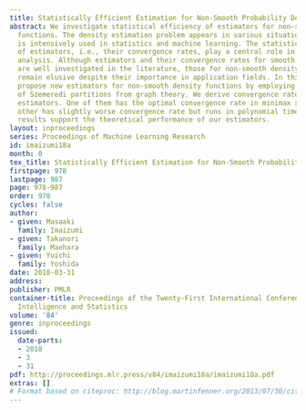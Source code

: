 ```yaml
---
title: Statistically Efficient Estimation for Non-Smooth Probability Densities
abstract: We investigate statistical efficiency of estimators for non-smooth density
  functions. The density estimation problem appears in various situations, and it
  is intensively used in statistics and machine learning. The statistical efficiencies
  of estimators, i.e., their convergence rates, play a central role in advanced statistical
  analysis. Although estimators and their convergence rates for smooth density functions
  are well investigated in the literature, those for non-smooth density functions
  remain elusive despite their importance in application fields. In this paper, we
  propose new estimators for non-smooth density functions by employing the notion
  of Szemeredi partitions from graph theory. We derive convergence rates of the proposed
  estimators. One of them has the optimal convergence rate in minimax sense, and the
  other has slightly worse convergence rate but runs in polynomial time. Experimental
  results support the theoretical performance of our estimators.
layout: inproceedings
series: Proceedings of Machine Learning Research
id: imaizumi18a
month: 0
tex_title: Statistically Efficient Estimation for Non-Smooth Probability Densities
firstpage: 978
lastpage: 987
page: 978-987
order: 978
cycles: false
author:
- given: Masaaki
  family: Imaizumi
- given: Takanori
  family: Maehara
- given: Yuichi
  family: Yoshida
date: 2018-03-31
address: 
publisher: PMLR
container-title: Proceedings of the Twenty-First International Conference on Artificial
  Intelligence and Statistics
volume: '84'
genre: inproceedings
issued:
  date-parts:
  - 2018
  - 3
  - 31
pdf: http://proceedings.mlr.press/v84/imaizumi18a/imaizumi18a.pdf
extras: []
# Format based on citeproc: http://blog.martinfenner.org/2013/07/30/citeproc-yaml-for-bibliographies/
---
```

